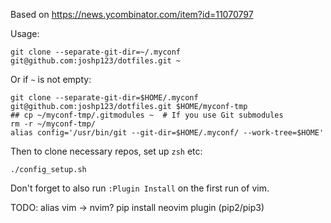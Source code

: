 Based on https://news.ycombinator.com/item?id=11070797

Usage:

```
git clone --separate-git-dir=~/.myconf git@github.com:joshp123/dotfiles.git ~

```

Or if `~` is not empty:

    git clone --separate-git-dir=$HOME/.myconf git@github.com:joshp123/dotfiles.git $HOME/myconf-tmp
    ## cp ~/myconf-tmp/.gitmodules ~  # If you use Git submodules
    rm -r ~/myconf-tmp/
    alias config='/usr/bin/git --git-dir=$HOME/.myconf/ --work-tree=$HOME'
 
Then to clone necessary repos, set up `zsh` etc:

`./config_setup.sh`

Don't forget to also run `:Plugin Install` on the first run of vim.

TODO: alias vim -> nvim? pip install neovim plugin (pip2/pip3)

